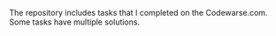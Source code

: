 The repository includes tasks that I completed on the Codewarse.com. Some tasks have multiple solutions.
